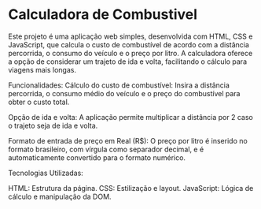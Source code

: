 # Calculadora de Combustivel

Este projeto é uma aplicação web simples, desenvolvida com HTML, CSS e JavaScript, que calcula o custo de combustível de acordo com a distância percorrida, o consumo do veículo e o preço por litro. A calculadora oferece a opção de considerar um trajeto de ida e volta, facilitando o cálculo para viagens mais longas.

Funcionalidades:
Cálculo do custo de combustível: Insira a distância percorrida, o consumo médio do veículo e o preço do combustível para obter o custo total.

Opção de ida e volta: A aplicação permite multiplicar a distância por 2 caso o trajeto seja de ida e volta.

Formato de entrada de preço em Real (R$): O preço por litro é inserido no formato brasileiro, com vírgula como separador decimal, e é automaticamente convertido para o formato numérico.

Tecnologias Utilizadas:

HTML: Estrutura da página.
CSS: Estilização e layout.
JavaScript: Lógica de cálculo e manipulação da DOM.
